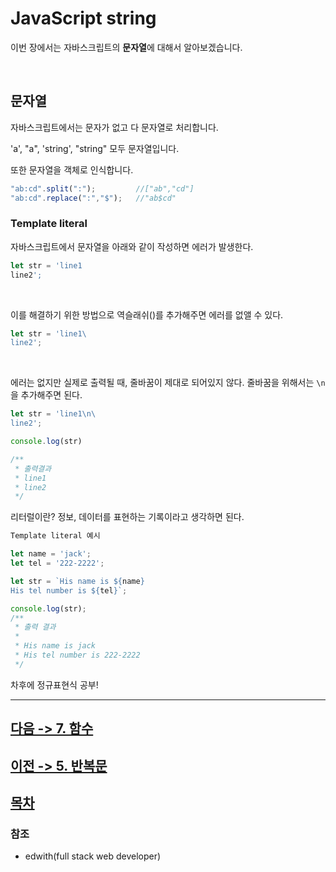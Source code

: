 JavaScript string
================
이번 장에서는 자바스크립트의 **문자열**에 대해서 알아보겠습니다.

<br>

## 문자열

자바스크립트에서는 문자가 없고 다 문자열로 처리합니다.

'a', "a", 'string', "string" 모두 문자열입니다.

또한 문자열을 객체로 인식합니다.

```js
"ab:cd".split(":");         //["ab","cd"]
"ab:cd".replace(":","$");   //"ab$cd"
```


### Template literal

자바스크립트에서 문자열을 아래와 같이 작성하면 에러가 발생한다.  
```js
let str = 'line1
line2';
```

<br>

이를 해결하기 위한 방법으로 역슬래쉬(\)를 추가해주면 에러를 없앨 수 있다.  
```js
let str = 'line1\
line2';
```

<br>

에러는 없지만 실제로 출력될 때, 줄바꿈이 제대로 되어있지 않다. 줄바꿈을 위해서는 `\n`을 추가해주면 된다.  

```js
let str = 'line1\n\
line2';

console.log(str)

/**
 * 출력결과
 * line1
 * line2
 */
```

리터럴이란? 정보, 데이터를 표현하는 기록이라고 생각하면 된다.  

```js
Template literal 예시

let name = 'jack';
let tel = '222-2222';

let str = `His name is ${name}
His tel number is ${tel}`;

console.log(str);
/**
 * 출력 결과
 * 
 * His name is jack
 * His tel number is 222-2222
 */
```

차후에 정규표현식 공부!

---
## [다음 -> 7. 함수](https://github.com/devebe/JavaScript/blob/master/7_함수.md)
## [이전 -> 5. 반복문](https://github.com/devebe/JavaScript/blob/master/5_반복문.md)
## [목차](https://github.com/devebe/JavaScript/blob/master/README.md)

### 참조

- edwith(full stack web developer)